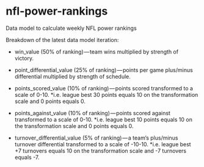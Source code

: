# nfl-power-rankings

Data model to calculate weekly NFL power rankings

Breakdown of the latest data model iteration:

* win_value (50% of ranking) — team wins multiplied by strength of victory.

* point_differential_value (25% of ranking) — points per game plus/minus differential multiplied by strength of schedule.

* points_scored_value (10% of ranking) — points scored transformed to a scale of 0-10. *i.e. league best 30 points equals 10 on the transformation scale and 0 points equals 0.

* points_against_value (10% of ranking) — points scored against transformed to a scale of 0-10. *i.e. league best 10 points equals 10 on the transformation scale and 0 points equals 0.

* turnover_differential_value (5% of ranking) — a team’s plus/minus turnover differential transformed to a scale of -10-10. *i.e. league best +7 turnovers equals 10 on the transformation scale and -7 turnovers equals -7.
